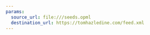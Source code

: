 ```yaml
---
params:
  source_url: file:///seeds.opml
  destination_url: https://tomhazledine.com/feed.xml
---
```

